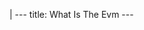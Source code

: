 |
                        ---
                        title: What Is The Evm
                        ---